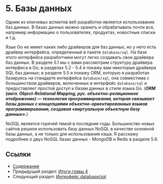 ﻿# 5. Базы данных

Одним из ключевых аспектов веб разработки является использование баз данных. В базах данных можно хранить и обрабатывать почти все, например информацию о пользователях, продуктах, новостные списки и т.д.

Язык Go не имеет каких либо драйверов для баз данных, но у него есть драйвер интерфейса, определенный в пакете `database/sql`. На базе этого интерфейса разработчики могут легко создавать свои драйвера баз данных. В разделе 5.1 мы с вами рассмотрим структуру драйвера интерфеса в Go; в разделах 5.2 - 5.4 я покажу вам некоторые драйвера SQL баз данных; в разделе 5.5 я покажу ORM, которую я разработал базируясь на стандарте интерфейса `database/sql`, она совместима с большинством драйверов, включенных в интерфейс `database/sql` и предоставляет простой доступ к базам данных  в стиле языка Go. (***ORM (англ. Object-Relational Mapping, рус.  объектно-реляционное отображение) — технология программирования, которая  связывает базы данных с концепциями объектно-ориентированных языков  программирования, создавая «виртуальную объектную базу данных».***)

NoSQL является горячей темой в последние годы. Большинство новых сайтов решили использовать базу данных NoSQL в качестве основной базы данных, а не только для использования кэша. Я расскажу подробнее о двух NoSQL базах данных - MongoDB и Redis в разделе 5.6.

## Ссылки

- [Содержание](preface.md)
- Предыдущий раздел: [Итоги главы 4](04.6.md)
- Следующий раздел: [Интерфейс database/sql](05.1.md)


